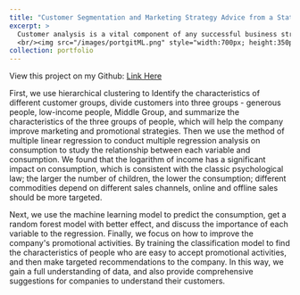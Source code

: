 ```yaml
---
title: "Customer Segmentation and Marketing Strategy Advice from a Statistical Perspective"
excerpt: >
  Customer analysis is a vital component of any successful business strategy. By leveraging advanced data analysis techniques, we can gain a deeper understanding of our customers and tailor our products and operations to better meet their needs and preferences. In our project, we employ a range of analytical methods, including EDA, clustering, multiple linear regression, and machine learning for regression and classification. Through this analysis, we can gain valuable insights into the characteristics and spending behaviors of our customers. This information enables us to make informed decisions about marketing strategies and improve the overall success of the business.
  <br/><img src="/images/portgitML.png" style="width:700px; height:350px;">
collection: portfolio
--- 
```

View this project on my Github: [Link Here]([https://github.com/Ellie-Yang-Siying/Multimodality-and-Stacking-Ensemble-Models-in-Demand-Prediction](https://github.com/Ellie-Yang-Siying/Customer-Segmentation-and-Marketing-Strategy-Advice-from-a-Statistical-Perspective))


First, we use hierarchical clustering to Identify the characteristics of different customer groups, divide customers into three groups - generous people, low-income people, Middle Group, and summarize the characteristics of the three groups of people, which will help the company improve marketing and promotional strategies. Then we use the method of multiple linear regression to conduct multiple regression analysis on consumption to study the relationship between each variable and consumption. We found that the logarithm of income has a significant impact on consumption, which is consistent with the classic psychological law; the larger the number of children, the lower the consumption; different commodities depend on different sales channels, online and offline sales should be more targeted.

Next, we use the machine learning model to predict the consumption, get a random forest model with better effect, and discuss the importance of each variable to the regression. Finally, we focus on how to improve the company's promotional activities. By training the classification model to find the characteristics of people who are easy to accept promotional activities, and then make targeted recommendations to the company. In this way, we gain a full understanding of data, and also provide comprehensive suggestions for companies to understand their customers.

